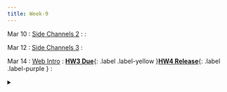 ```yaml
---
title: Week-9
---
```





Mar 10
: [Side Channels 2]()
  : 
  : [](#)

Mar 12
: [Side Channels 3]()
  : [](#)

Mar 14
: [Web Intro]()
  : [**HW3 Due**](https://purdue.brightspace.com/d2l/le/content/1216789/viewContent/18895540/View){: .label .label-yellow }[**HW4 Release**](#){: .label .label-purple }
  : <details title="recommended readings" class="my"><summary><i class="icon fas fa-book-reader "></i></summary><span class="fs-2" markdown=1>Read:[Robust defenses for cross-site request forgery](https://seclab.stanford.edu/websec/csrf/csrf.pdf) by Adam Barth, et al., and [Finding and Fixing DOM-based XSS with Static Analysis](https://blog.mozilla.org/attack-and-defense/2021/11/03/finding-and-fixing-dom-based-xss-with-static-analysis/) by Frederik Brun</span></details> 
